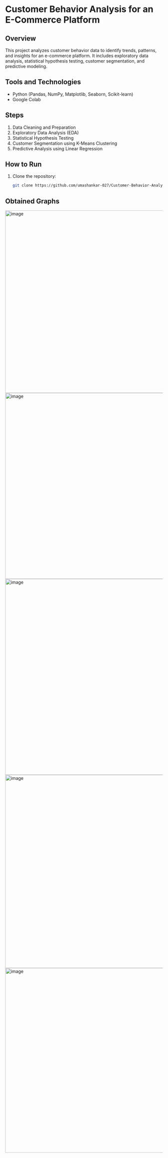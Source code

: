 # Customer Behavior Analysis for an E-Commerce Platform

## Overview
This project analyzes customer behavior data to identify trends, patterns, and insights for an e-commerce platform. It includes exploratory data analysis, statistical hypothesis testing, customer segmentation, and predictive modeling.

## Tools and Technologies
- Python (Pandas, NumPy, Matplotlib, Seaborn, Scikit-learn)
- Google Colab

## Steps
1. Data Cleaning and Preparation
2. Exploratory Data Analysis (EDA)
3. Statistical Hypothesis Testing
4. Customer Segmentation using K-Means Clustering
5. Predictive Analysis using Linear Regression

## How to Run
1. Clone the repository:
   ```bash
   git clone https://github.com/umashankar-027/Customer-Behavior-Analysis-for-an-E-Commerce-Platform-/tree/main.git

## Obtained Graphs  
<img width="583" alt="image" src="https://github.com/user-attachments/assets/21cbcf05-9292-464f-8a34-9d2f6ae742e0" />
<img width="594" alt="image" src="https://github.com/user-attachments/assets/6ccaba27-4776-484c-a2f3-613304f2e53c" />
<img width="626" alt="image" src="https://github.com/user-attachments/assets/d0f3c027-a1c8-45f4-aaf0-bddd5aeeac5e" />
<img width="617" alt="image" src="https://github.com/user-attachments/assets/f8eb9b3c-4244-4d3a-bbf4-590e82070feb" />
<img width="590" alt="image" src="https://github.com/user-attachments/assets/9556aa37-c2b6-46a8-b020-c4b7bbf8733f" />



